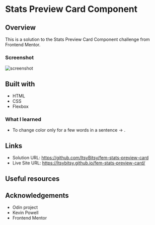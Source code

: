 # Stats Preview Card Component
 
## Overview

This is a solution to the Stats Preview Card Component challenge from Frontend Mentor.

### Screenshot

![screenshot](https://github.com/ltsyBitsy/fem-stats-preview-card/blob/main/images/screenshot.jpg)

## Built with

  * HTML
  * CSS
  * Flexbox

### What I learned

* To change color only for a few words in a sentence -> <span>.

## Links

* Solution URL: https://github.com/ltsyBitsy/fem-stats-preview-card
* Live Site URL: https://ltsybitsy.github.io/fem-stats-preview-card/

## Useful resources


## Acknowledgements

* Odin project
* Kevin Powell
* Frontend Mentor